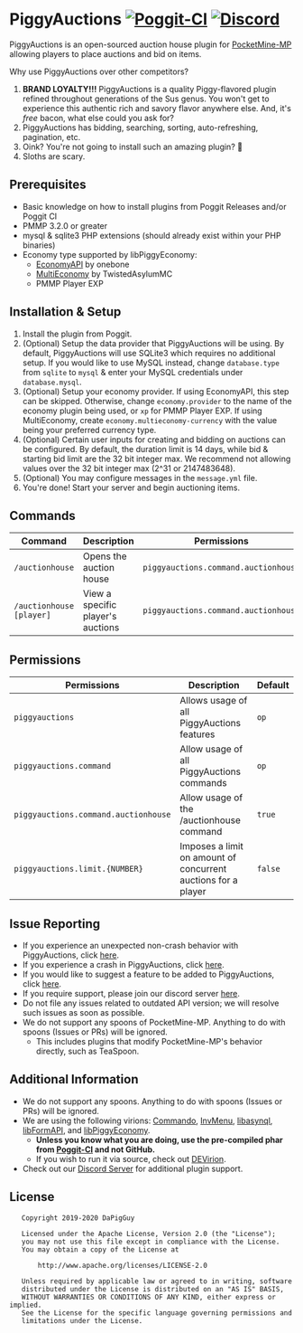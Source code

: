 # PiggyAuctions [![Poggit-CI](https://poggit.pmmp.io/shield.dl/PiggyAuctions)](https://poggit.pmmp.io/p/PiggyAuctions) [![Discord](https://img.shields.io/discord/330850307607363585?logo=discord)](https://discord.gg/qmnDsSD)

PiggyAuctions is an open-sourced auction house plugin for [PocketMine-MP](https://github.com/pmmp/PocketMine-MP) allowing players to place auctions and bid on items.

Why use PiggyAuctions over other competitors?
1. **BRAND LOYALTY!!!** PiggyAuctions is a quality Piggy-flavored plugin refined throughout generations of the Sus genus. You won't get to experience this authentic rich and savory flavor anywhere else. And, it's *free* bacon, what else could you ask for?
2. PiggyAuctions has bidding, searching, sorting, auto-refreshing, pagination, etc.
3. Oink? You're not going to install such an amazing plugin? 🐷
4. Sloths are scary.

## Prerequisites
* Basic knowledge on how to install plugins from Poggit Releases and/or Poggit CI
* PMMP 3.2.0 or greater
* mysql & sqlite3 PHP extensions (should already exist within your PHP binaries)
* Economy type supported by libPiggyEconomy:
  * [EconomyAPI](https://github.com/onebone/EconomyS/tree/3.x/EconomyAPI) by onebone
  * [MultiEconomy](https://github.com/TwistedAsylumMC/MultiEconomy) by TwistedAsylumMC
  * PMMP Player EXP
 
## Installation & Setup
1. Install the plugin from Poggit.
2. (Optional) Setup the data provider that PiggyAuctions will be using. By default, PiggyAuctions will use SQLite3 which requires no additional setup. If you would like to use MySQL instead, change `database.type` from `sqlite` to `mysql` & enter your MySQL credentials under `database.mysql`.
3. (Optional) Setup your economy provider. If using EconomyAPI, this step can be skipped. Otherwise, change `economy.provider` to the name of the economy plugin being used, or `xp` for PMMP Player EXP. If using MultiEconomy, create `economy.multieconomy-currency` with the value being your preferred currency type.
4. (Optional) Certain user inputs for creating and bidding on auctions can be configured. By default, the duration limit is 14 days, while bid & starting bid limit are the 32 bit integer max. We recommend not allowing values over the 32 bit integer max (2^31 or 2147483648).
5. (Optional) You may configure messages in the `message.yml` file.
6. You're done! Start your server and begin auctioning items.

## Commands
| Command | Description | Permissions | Aliases |
| --- | --- | --- | --- |
| `/auctionhouse` | Opens the auction house | `piggyauctions.command.auctionhouse` | `/ah` |
| `/auctionhouse [player]` | View a specific player's auctions | `piggyauctions.command.auctionhouse` | `/ah` |

## Permissions
| Permissions | Description | Default |
| --- | --- | --- |
| `piggyauctions` | Allows usage of all PiggyAuctions features | `op` |
| `piggyauctions.command` | Allow usage of all PiggyAuctions commands | `op` |
| `piggyauctions.command.auctionhouse` | Allow usage of the /auctionhouse command | `true` |
| `piggyauctions.limit.{NUMBER}` | Imposes a limit on amount of concurrent auctions for a player | `false` |

## Issue Reporting
* If you experience an unexpected non-crash behavior with PiggyAuctions, click [here](https://github.com/DaPigGuy/PiggyAuctions/issues/new?assignees=DaPigGuy&labels=bug&template=bug_report.md&title=).
* If you experience a crash in PiggyAuctions, click [here](https://github.com/DaPigGuy/PiggyAuctions/issues/new?assignees=DaPigGuy&labels=bug&template=crash.md&title=).
* If you would like to suggest a feature to be added to PiggyAuctions, click [here](https://github.com/DaPigGuy/PiggyAuctions/issues/new?assignees=DaPigGuy&labels=suggestion&template=suggestion.md&title=).
* If you require support, please join our discord server [here](https://discord.gg/qmnDsSD).
* Do not file any issues related to outdated API version; we will resolve such issues as soon as possible.
* We do not support any spoons of PocketMine-MP. Anything to do with spoons (Issues or PRs) will be ignored.
  * This includes plugins that modify PocketMine-MP's behavior directly, such as TeaSpoon.

## Additional Information
* We do not support any spoons. Anything to do with spoons (Issues or PRs) will be ignored.
* We are using the following virions: [Commando](https://github.com/CortexPE/Commando), [InvMenu](https://github.com/Muqsit/InvMenu), [libasynql](https://github.com/poggit/libasynql), [libFormAPI](https://github.com/jojoe77777/FormAPI), and [libPiggyEconomy](https://github.com/DaPigGuy/libPiggyEconomy).
    * **Unless you know what you are doing, use the pre-compiled phar from [Poggit-CI](https://poggit.pmmp.io/ci/DaPigGuy/PiggyAuctions/~) and not GitHub.**
    * If you wish to run it via source, check out [DEVirion](https://github.com/poggit/devirion).
* Check out our [Discord Server](https://discord.gg/qmnDsSD) for additional plugin support.

## License
```
   Copyright 2019-2020 DaPigGuy

   Licensed under the Apache License, Version 2.0 (the "License");
   you may not use this file except in compliance with the License.
   You may obtain a copy of the License at

       http://www.apache.org/licenses/LICENSE-2.0

   Unless required by applicable law or agreed to in writing, software
   distributed under the License is distributed on an "AS IS" BASIS,
   WITHOUT WARRANTIES OR CONDITIONS OF ANY KIND, either express or implied.
   See the License for the specific language governing permissions and
   limitations under the License.

```